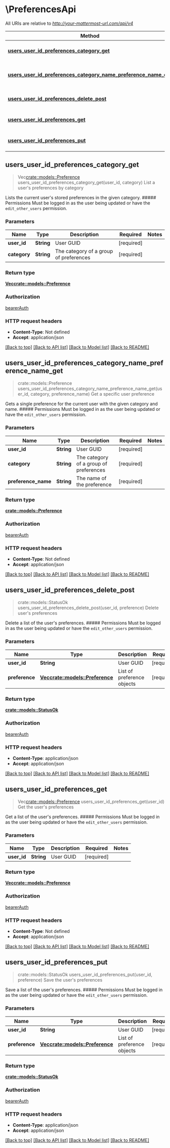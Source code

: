 # \PreferencesApi

All URIs are relative to *http://your-mattermost-url.com/api/v4*

Method | HTTP request | Description
------------- | ------------- | -------------
[**users_user_id_preferences_category_get**](PreferencesApi.md#users_user_id_preferences_category_get) | **get** /users/{user_id}/preferences/{category} | List a user's preferences by category
[**users_user_id_preferences_category_name_preference_name_get**](PreferencesApi.md#users_user_id_preferences_category_name_preference_name_get) | **get** /users/{user_id}/preferences/{category}/name/{preference_name} | Get a specific user preference
[**users_user_id_preferences_delete_post**](PreferencesApi.md#users_user_id_preferences_delete_post) | **post** /users/{user_id}/preferences/delete | Delete user's preferences
[**users_user_id_preferences_get**](PreferencesApi.md#users_user_id_preferences_get) | **get** /users/{user_id}/preferences | Get the user's preferences
[**users_user_id_preferences_put**](PreferencesApi.md#users_user_id_preferences_put) | **put** /users/{user_id}/preferences | Save the user's preferences



## users_user_id_preferences_category_get

> Vec<crate::models::Preference> users_user_id_preferences_category_get(user_id, category)
List a user's preferences by category

Lists the current user's stored preferences in the given category. ##### Permissions Must be logged in as the user being updated or have the `edit_other_users` permission. 

### Parameters


Name | Type | Description  | Required | Notes
------------- | ------------- | ------------- | ------------- | -------------
**user_id** | **String** | User GUID | [required] |
**category** | **String** | The category of a group of preferences | [required] |

### Return type

[**Vec<crate::models::Preference>**](Preference.md)

### Authorization

[bearerAuth](../README.md#bearerAuth)

### HTTP request headers

- **Content-Type**: Not defined
- **Accept**: application/json

[[Back to top]](#) [[Back to API list]](../README.md#documentation-for-api-endpoints) [[Back to Model list]](../README.md#documentation-for-models) [[Back to README]](../README.md)


## users_user_id_preferences_category_name_preference_name_get

> crate::models::Preference users_user_id_preferences_category_name_preference_name_get(user_id, category, preference_name)
Get a specific user preference

Gets a single preference for the current user with the given category and name. ##### Permissions Must be logged in as the user being updated or have the `edit_other_users` permission. 

### Parameters


Name | Type | Description  | Required | Notes
------------- | ------------- | ------------- | ------------- | -------------
**user_id** | **String** | User GUID | [required] |
**category** | **String** | The category of a group of preferences | [required] |
**preference_name** | **String** | The name of the preference | [required] |

### Return type

[**crate::models::Preference**](Preference.md)

### Authorization

[bearerAuth](../README.md#bearerAuth)

### HTTP request headers

- **Content-Type**: Not defined
- **Accept**: application/json

[[Back to top]](#) [[Back to API list]](../README.md#documentation-for-api-endpoints) [[Back to Model list]](../README.md#documentation-for-models) [[Back to README]](../README.md)


## users_user_id_preferences_delete_post

> crate::models::StatusOk users_user_id_preferences_delete_post(user_id, preference)
Delete user's preferences

Delete a list of the user's preferences. ##### Permissions Must be logged in as the user being updated or have the `edit_other_users` permission. 

### Parameters


Name | Type | Description  | Required | Notes
------------- | ------------- | ------------- | ------------- | -------------
**user_id** | **String** | User GUID | [required] |
**preference** | [**Vec<crate::models::Preference>**](Preference.md) | List of preference objects | [required] |

### Return type

[**crate::models::StatusOk**](StatusOK.md)

### Authorization

[bearerAuth](../README.md#bearerAuth)

### HTTP request headers

- **Content-Type**: application/json
- **Accept**: application/json

[[Back to top]](#) [[Back to API list]](../README.md#documentation-for-api-endpoints) [[Back to Model list]](../README.md#documentation-for-models) [[Back to README]](../README.md)


## users_user_id_preferences_get

> Vec<crate::models::Preference> users_user_id_preferences_get(user_id)
Get the user's preferences

Get a list of the user's preferences. ##### Permissions Must be logged in as the user being updated or have the `edit_other_users` permission. 

### Parameters


Name | Type | Description  | Required | Notes
------------- | ------------- | ------------- | ------------- | -------------
**user_id** | **String** | User GUID | [required] |

### Return type

[**Vec<crate::models::Preference>**](Preference.md)

### Authorization

[bearerAuth](../README.md#bearerAuth)

### HTTP request headers

- **Content-Type**: Not defined
- **Accept**: application/json

[[Back to top]](#) [[Back to API list]](../README.md#documentation-for-api-endpoints) [[Back to Model list]](../README.md#documentation-for-models) [[Back to README]](../README.md)


## users_user_id_preferences_put

> crate::models::StatusOk users_user_id_preferences_put(user_id, preference)
Save the user's preferences

Save a list of the user's preferences. ##### Permissions Must be logged in as the user being updated or have the `edit_other_users` permission. 

### Parameters


Name | Type | Description  | Required | Notes
------------- | ------------- | ------------- | ------------- | -------------
**user_id** | **String** | User GUID | [required] |
**preference** | [**Vec<crate::models::Preference>**](Preference.md) | List of preference objects | [required] |

### Return type

[**crate::models::StatusOk**](StatusOK.md)

### Authorization

[bearerAuth](../README.md#bearerAuth)

### HTTP request headers

- **Content-Type**: application/json
- **Accept**: application/json

[[Back to top]](#) [[Back to API list]](../README.md#documentation-for-api-endpoints) [[Back to Model list]](../README.md#documentation-for-models) [[Back to README]](../README.md)

